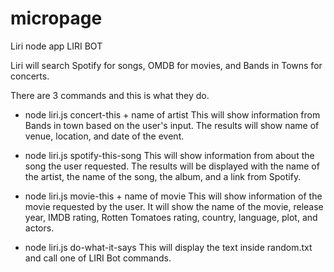 # micropage

Liri node app
LIRI BOT

Liri will search Spotify for songs, OMDB for movies, and Bands in Towns for concerts.

There are 3 commands and this is what they do.

* node liri.js concert-this + name of artist
This will show information from Bands in town based on the user's input. The results will show name of venue, location, and date of the event.


* node liri.js spotify-this-song
This will show information from about the song the user requested. The results will be displayed with the name of the artist, the name of the song, the album, and a link from Spotify.


* node liri.js movie-this + name of movie
This will show information of the movie requested by the user. 
It will show the name of the movie, release year, IMDB rating, Rotten Tomatoes rating, country, language, plot, and actors.


* node liri.js do-what-it-says
This will display the text inside random.txt and call one of LIRI Bot commands.